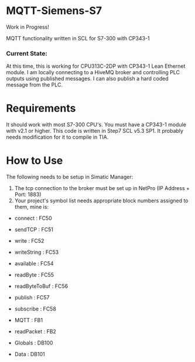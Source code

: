 # MQTT-Siemens-S7
Work in Progress!

MQTT functionality written in SCL for S7-300 with CP343-1

### Current State:
At this time, this is working for CPU313C-2DP with CP343-1 Lean Ethernet module.
I am locally connecting to a HiveMQ broker and controlling PLC outputs using published messages.
I can also publish a hard coded message from the PLC.

# Requirements
It should work with most S7-300 CPU's.
You must have a CP343-1 module with v2.1 or higher.
This code is written in Step7 SCL v5.3 SP1. It probably needs modification for it to compile in TIA.

# How to Use
The following needs to be setup in Simatic Manager:

1. The tcp connection to the broker must be set up in NetPro (IP Address + Port: 1883)
2. Your project's symbol list needs appropriate block numbers assigned to them, mine is:

- connect 		: FC50
- sendTCP		: FC51
- write 		: FC52
- writeString	: FC53
- available		: FC54
- readByte 		: FC55
- readByteToBuf	: FC56
- publish     	: FC57
- subscribe		: FC58

- MQTT   		: FB1
- readPacket	: FB2

- Globals  		: DB100
- Data			: DB101
